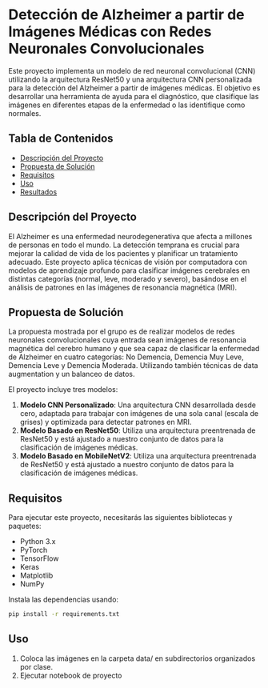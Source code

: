 # Detección de Alzheimer a partir de Imágenes Médicas con Redes Neuronales Convolucionales

Este proyecto implementa un modelo de red neuronal convolucional (CNN) utilizando la arquitectura ResNet50 y una arquitectura CNN personalizada para la detección del Alzheimer a partir de imágenes médicas. El objetivo es desarrollar una herramienta de ayuda para el diagnóstico, que clasifique las imágenes en diferentes etapas de la enfermedad o las identifique como normales.

## Tabla de Contenidos
- [Descripción del Proyecto](#descripción-del-proyecto)
- [Propuesta de Solución](#propuesta-de-solución)
- [Requisitos](#requisitos)
- [Uso](#uso)
- [Resultados](#resultados)

## Descripción del Proyecto
El Alzheimer es una enfermedad neurodegenerativa que afecta a millones de personas en todo el mundo. La detección temprana es crucial para mejorar la calidad de vida de los pacientes y planificar un tratamiento adecuado. Este proyecto aplica técnicas de visión por computadora con modelos de aprendizaje profundo para clasificar imágenes cerebrales en distintas categorías (normal, leve, moderado y severo), basándose en el análisis de patrones en las imágenes de resonancia magnética (MRI).

## Propuesta de Solución
La propuesta mostrada por el grupo es de realizar modelos de redes neuronales convolucionales cuya entrada sean imágenes de resonancia magnética del cerebro humano y que sea capaz de clasificar la enfermedad de 
Alzheimer en cuatro categorías: No Demencia, Demencia Muy Leve, Demencia Leve y Demencia Moderada. Utilizando también técnicas de data augmentation y un balanceo de datos.

El proyecto incluye tres modelos:
1. **Modelo CNN Personalizado**: Una arquitectura CNN desarrollada desde cero, adaptada para trabajar con imágenes de una sola canal (escala de grises) y optimizada para detectar patrones en MRI.
2. **Modelo Basado en ResNet50**: Utiliza una arquitectura preentrenada de ResNet50 y está ajustado a nuestro conjunto de datos para la clasificación de imágenes médicas.
3. **Modelo Basado en MobileNetV2**: Utiliza una arquitectura preentrenada de ResNet50 y está ajustado a nuestro conjunto de datos para la clasificación de imágenes médicas.

## Requisitos
Para ejecutar este proyecto, necesitarás las siguientes bibliotecas y paquetes:
- Python 3.x
- PyTorch
- TensorFlow
- Keras
- Matplotlib
- NumPy

Instala las dependencias usando:
```bash
pip install -r requirements.txt
```

## Uso

1. Coloca las imágenes en la carpeta data/ en subdirectorios organizados por clase.
2. Ejecutar notebook de proyecto
